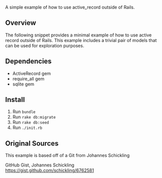 

A simple example of how to use active\_record outside of Rails. 

## Overview
The following snippet provides a minimal example of how to use active record
outside of Rails.  This example includes a trivial pair of models that can
be used for exploration purposes.

## Dependencies
 - ActiveRecord gem
 - require\_all gem
 - sqlite gem


## Install

1. Run ``` bundle ```
2. Run ``` rake db:migrate ```
3. Run ``` rake db:seed ```
4. Run ``` ./init.rb ```


## Original Sources
This example is based off of a Git from Johannes Schickling

GitHub Gist,  Johannes Schickling
https://gist.github.com/schickling/6762581
